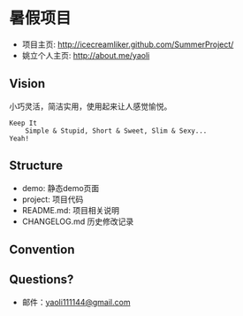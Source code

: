 ﻿暑假项目
=======================================
 - 项目主页: <http://icecreamliker.github.com/SummerProject/>
 - 姚立个人主页: <http://about.me/yaoli>



 Vision
--------
小巧灵活，简洁实用，使用起来让人感觉愉悦。

    Keep It
        Simple & Stupid, Short & Sweet, Slim & Sexy...
    Yeah!


 Structure
-----------
 - demo:            静态demo页面
 - project:         项目代码
 - README.md:       项目相关说明
 - CHANGELOG.md     历史修改记录


 Convention
------------




Questions?
----------
 - 邮件：<yaoli111144@gmail.com>


